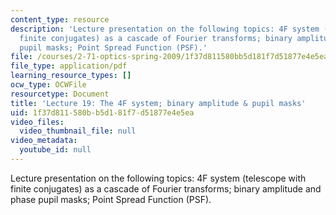 ```yaml
---
content_type: resource
description: 'Lecture presentation on the following topics: 4F system (telescope with
  finite conjugates) as a cascade of Fourier transforms; binary amplitude and phase
  pupil masks; Point Spread Function (PSF).'
file: /courses/2-71-optics-spring-2009/1f37d811580bb5d181f7d51877e4e5ea_MIT2_71S09_lec19.pdf
file_type: application/pdf
learning_resource_types: []
ocw_type: OCWFile
resourcetype: Document
title: 'Lecture 19: The 4F system; binary amplitude & pupil masks'
uid: 1f37d811-580b-b5d1-81f7-d51877e4e5ea
video_files:
  video_thumbnail_file: null
video_metadata:
  youtube_id: null
---
```

Lecture presentation on the following topics: 4F system (telescope with finite conjugates) as a cascade of Fourier transforms; binary amplitude and phase pupil masks; Point Spread Function (PSF).

